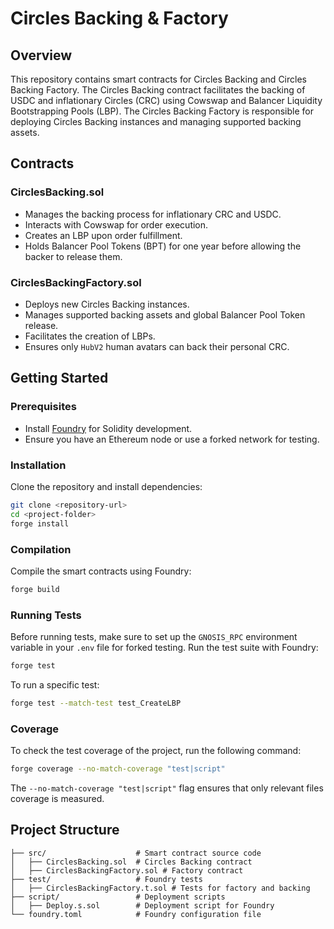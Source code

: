# Circles Backing & Factory

## Overview

This repository contains smart contracts for Circles Backing and Circles Backing Factory. The Circles Backing contract facilitates the backing of USDC and inflationary Circles (CRC) using Cowswap and Balancer Liquidity Bootstrapping Pools (LBP). The Circles Backing Factory is responsible for deploying Circles Backing instances and managing supported backing assets.

## Contracts

### CirclesBacking.sol
- Manages the backing process for inflationary CRC and USDC.
- Interacts with Cowswap for order execution.
- Creates an LBP upon order fulfillment.
- Holds Balancer Pool Tokens (BPT) for one year before allowing the backer to release them.

### CirclesBackingFactory.sol
- Deploys new Circles Backing instances.
- Manages supported backing assets and global Balancer Pool Token release.
- Facilitates the creation of LBPs.
- Ensures only `HubV2` human avatars can back their personal CRC.

## Getting Started

### Prerequisites
- Install [Foundry](https://book.getfoundry.sh/) for Solidity development.
- Ensure you have an Ethereum node or use a forked network for testing.

### Installation

Clone the repository and install dependencies:

```sh
git clone <repository-url>
cd <project-folder>
forge install
```

### Compilation

Compile the smart contracts using Foundry:

```sh
forge build
```

### Running Tests

Before running tests, make sure to set up the `GNOSIS_RPC` environment variable in your `.env` file for forked testing.
Run the test suite with Foundry:

```sh
forge test
```

To run a specific test:

```sh
forge test --match-test test_CreateLBP
```

### Coverage

To check the test coverage of the project, run the following command:

```sh
forge coverage --no-match-coverage "test|script"
```

The `--no-match-coverage "test|script"` flag ensures that only relevant files coverage is measured.

## Project Structure

```
├── src/                    # Smart contract source code
│   ├── CirclesBacking.sol  # Circles Backing contract
│   ├── CirclesBackingFactory.sol # Factory contract
├── test/                   # Foundry tests
│   ├── CirclesBackingFactory.t.sol # Tests for factory and backing
├── script/                 # Deployment scripts
│   ├── Deploy.s.sol        # Deployment script for Foundry
└── foundry.toml            # Foundry configuration file
```
